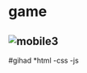 # game
![mobile3](https://user-images.githubusercontent.com/110729543/193911138-e6937ce2-199a-4be1-98a4-d029e3811877.jpg)
-     
#gihad
*html
-css
-js
